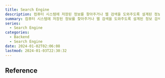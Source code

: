 ```yaml
---
title: Search Engine
description: 컴퓨터 시스템에 저장된 정보를 찾아주거나 웹 검색을 도와주도록 설계된 정보 검색 시스템 또는 컴퓨터 프로그램
summary: 컴퓨터 시스템에 저장된 정보를 찾아주거나 웹 검색을 도와주도록 설계된 정보 검색 시스템 또는 컴퓨터 프로그램
series:
  - Search Engine
categories:
  - Backend
  - Search Engine
date: 2024-01-02T02:06:08
lastmod: 2024-01-03T22:30:32
---
```


## Reference
